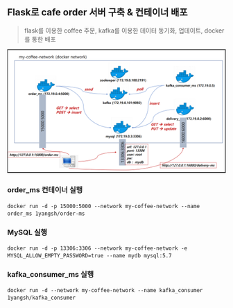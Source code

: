 ## Flask로 cafe order 서버 구축 & 컨테이너 배포

> flask를 이용한 coffee 주문, kafka를 이용한 데이터 동기화, 업데이트, docker를 통한 배포

![image-20210408010838976](README.assets/image-20210408010838976.png)

### order_ms 컨테이너 실행

`docker run -d -p 15000:5000 --network my-coffee-network --name order_ms 1yangsh/order-ms`

### MySQL 실행

`docker run -d -p 13306:3306 --network my-coffee-network -e MYSQL_ALLOW_EMPTY_PASSWORD=true --name mydb mysql:5.7`

### kafka_consumer_ms 실행

`docker run -d --network my-coffee-network --name kafka_consumer 1yangsh/kafka_consumer`



